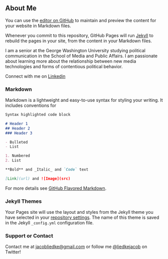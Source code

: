 ## About Me

You can use the [editor on GitHub](https://github.com/jacobliedke/jacobliedke.github.io/edit/main/README.md) to maintain and preview the content for your website in Markdown files.

Whenever you commit to this repository, GitHub Pages will run [Jekyll](https://jekyllrb.com/) to rebuild the pages in your site, from the content in your Markdown files.

I am a senior at the George Washington University studying political communication in the School of Media and Public Affairs. I am passionate about learning more about the relationship between new media technologies and forms of contentious political behavior.

Connect with me on [Linkedin](https://www.linkedin.com/in/jacob-liedke/)

### Markdown

Markdown is a lightweight and easy-to-use syntax for styling your writing. It includes conventions for

```markdown
Syntax highlighted code block

# Header 1
## Header 2
### Header 3

- Bulleted
- List

1. Numbered
2. List

**Bold** and _Italic_ and `Code` text

[Link](url) and ![Image](src)
```

For more details see [GitHub Flavored Markdown](https://guides.github.com/features/mastering-markdown/).

### Jekyll Themes

Your Pages site will use the layout and styles from the Jekyll theme you have selected in your [repository settings](https://github.com/jacobliedke/jacobliedke.github.io/settings). The name of this theme is saved in the Jekyll `_config.yml` configuration file.

### Support or Contact

Contact me at jacobliedke@gmail.com or follow me [@liedkejacob](https://twitter.com/liedkejacob) on Twitter!
